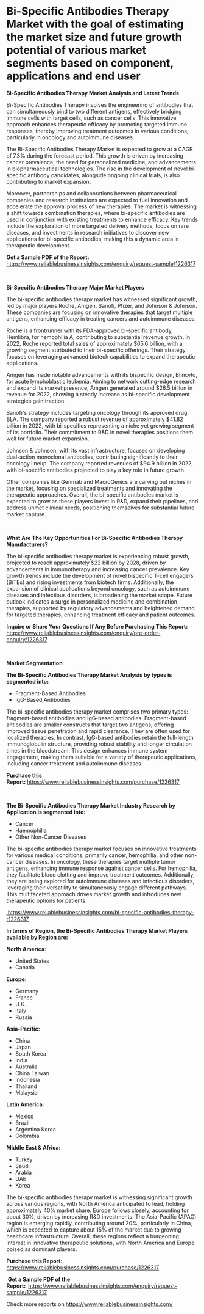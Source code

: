 <p><h1>Bi-Specific Antibodies Therapy Market with the goal of estimating the market size and future growth potential of various market segments based on component, applications and end user</h1></p><p><strong>Bi-Specific Antibodies Therapy Market Analysis and Latest Trends</strong></p>
<p><p>Bi-Specific Antibodies Therapy involves the engineering of antibodies that can simultaneously bind to two different antigens, effectively bridging immune cells with target cells, such as cancer cells. This innovative approach enhances therapeutic efficacy by promoting targeted immune responses, thereby improving treatment outcomes in various conditions, particularly in oncology and autoimmune diseases.</p><p>The Bi-Specific Antibodies Therapy Market is expected to grow at a CAGR of 7.3% during the forecast period. This growth is driven by increasing cancer prevalence, the need for personalized medicine, and advancements in biopharmaceutical technologies. The rise in the development of novel bi-specific antibody candidates, alongside ongoing clinical trials, is also contributing to market expansion. </p><p>Moreover, partnerships and collaborations between pharmaceutical companies and research institutions are expected to fuel innovation and accelerate the approval process of new therapies. The market is witnessing a shift towards combination therapies, where bi-specific antibodies are used in conjunction with existing treatments to enhance efficacy. Key trends include the exploration of more targeted delivery methods, focus on rare diseases, and investments in research initiatives to discover new applications for bi-specific antibodies, making this a dynamic area in therapeutic development.</p></p>
<p><strong>Get a Sample PDF of the Report:&nbsp;</strong> <a href="https://www.reliablebusinessinsights.com/enquiry/request-sample/1226317?utm_campaign=2208&utm_medium=2&utm_source=Github&utm_content=ia&utm_term=09032025&utm_id=bi-specific-antibodies-therapy">https://www.reliablebusinessinsights.com/enquiry/request-sample/1226317</a></p>
<p>&nbsp;</p>
<p><strong>Bi-Specific Antibodies Therapy Major Market Players</strong></p>
<p><p>The bi-specific antibodies therapy market has witnessed significant growth, led by major players Roche, Amgen, Sanofi, Pfizer, and Johnson & Johnson. These companies are focusing on innovative therapies that target multiple antigens, enhancing efficacy in treating cancers and autoimmune diseases.</p><p>Roche is a frontrunner with its FDA-approved bi-specific antibody, Hemlibra, for hemophilia A, contributing to substantial revenue growth. In 2022, Roche reported total sales of approximately $65.6 billion, with a growing segment attributed to their bi-specific offerings. Their strategy focuses on leveraging advanced biotech capabilities to expand therapeutic applications.</p><p>Amgen has made notable advancements with its bispecific design, Blincyto, for acute lymphoblastic leukemia. Aiming to network cutting-edge research and expand its market presence, Amgen generated around $26.5 billion in revenue for 2022, showing a steady increase as bi-specific development strategies gain traction.</p><p>Sanofi's strategy includes targeting oncology through its approved drug, BLA. The company reported a robust revenue of approximately $41.82 billion in 2022, with bi-specifics representing a niche yet growing segment of its portfolio. Their commitment to R&D in novel therapies positions them well for future market expansion.</p><p>Johnson & Johnson, with its vast infrastructure, focuses on developing dual-action monoclonal antibodies, contributing significantly to their oncology lineup. The company reported revenues of $94.9 billion in 2022, with bi-specific antibodies projected to play a key role in future growth.</p><p>Other companies like Genmab and MacroGenics are carving out niches in the market, focusing on specialized treatments and innovating the therapeutic approaches. Overall, the bi-specific antibodies market is expected to grow as these players invest in R&D, expand their pipelines, and address unmet clinical needs, positioning themselves for substantial future market capture.</p></p>
<p>&nbsp;</p>
<p><strong>What Are The Key Opportunities For Bi-Specific Antibodies Therapy Manufacturers?</strong></p>
<p><p>The bi-specific antibodies therapy market is experiencing robust growth, projected to reach approximately $22 billion by 2028, driven by advancements in immunotherapy and increasing cancer prevalence. Key growth trends include the development of novel bispecific T-cell engagers (BiTEs) and rising investments from biotech firms. Additionally, the expansion of clinical applications beyond oncology, such as autoimmune diseases and infectious disorders, is broadening the market scope. Future outlook indicates a surge in personalized medicine and combination therapies, supported by regulatory advancements and heightened demand for targeted therapies, enhancing treatment efficacy and patient outcomes.</p></p>
<p><strong>Inquire or Share Your Questions If Any Before Purchasing This Report:</strong> <a href="https://www.reliablebusinessinsights.com/enquiry/pre-order-enquiry/1226317?utm_campaign=2208&utm_medium=2&utm_source=Github&utm_content=ia&utm_term=09032025&utm_id=bi-specific-antibodies-therapy">https://www.reliablebusinessinsights.com/enquiry/pre-order-enquiry/1226317</a></p>
<p>&nbsp;</p>
<p><strong>Market Segmentation</strong></p>
<p><strong>The Bi-Specific Antibodies Therapy Market Analysis by types is segmented into:</strong></p>
<p><ul><li>Fragment-Based Antibodies</li><li>IgG-Based Antibodies</li></ul></p>
<p><p>The bi-specific antibodies therapy market comprises two primary types: fragment-based antibodies and IgG-based antibodies. Fragment-based antibodies are smaller constructs that target two antigens, offering improved tissue penetration and rapid clearance. They are often used for localized therapies. In contrast, IgG-based antibodies retain the full-length immunoglobulin structure, providing robust stability and longer circulation times in the bloodstream. This design enhances immune system engagement, making them suitable for a variety of therapeutic applications, including cancer treatment and autoimmune diseases.</p></p>
<p><strong>Purchase this Report:&nbsp;</strong><a href="https://www.reliablebusinessinsights.com/purchase/1226317?utm_campaign=2208&utm_medium=2&utm_source=Github&utm_content=ia&utm_term=09032025&utm_id=bi-specific-antibodies-therapy">https://www.reliablebusinessinsights.com/purchase/1226317</a></p>
<p>&nbsp;</p>
<p><strong>The Bi-Specific Antibodies Therapy Market Industry Research by Application is segmented into:</strong></p>
<p><ul><li>Cancer</li><li>Haemophilia</li><li>Other Non-Cancer Diseases</li></ul></p>
<p><p>The bi-specific antibodies therapy market focuses on innovative treatments for various medical conditions, primarily cancer, hemophilia, and other non-cancer diseases. In oncology, these therapies target multiple tumor antigens, enhancing immune response against cancer cells. For hemophilia, they facilitate blood clotting and improve treatment outcomes. Additionally, they are being explored for autoimmune diseases and infectious disorders, leveraging their versatility to simultaneously engage different pathways. This multifaceted approach drives market growth and introduces new therapeutic options for patients.</p></p>
<p><a href="https://www.reliablebusinessinsights.com/bi-specific-antibodies-therapy-r1226317?utm_campaign=2208&utm_medium=2&utm_source=Github&utm_content=ia&utm_term=09032025&utm_id=bi-specific-antibodies-therapy">&nbsp;https://www.reliablebusinessinsights.com/bi-specific-antibodies-therapy-r1226317</a></p>
<p><strong>In terms of Region, the Bi-Specific Antibodies Therapy Market Players available by Region are:</strong></p>
<p>
    <p> <strong> North America: </strong>
        <ul>
            <li>United States</li>
            <li>Canada</li>
        </ul>
        </p> 
    <p> <strong> Europe: </strong>
        <ul>
            <li>Germany</li>
            <li>France</li>
            <li>U.K.</li>
            <li>Italy</li>
            <li>Russia</li>
        </ul>
        </p> 
    <p> <strong> Asia-Pacific: </strong>
        <ul>
            <li>China</li>
            <li>Japan</li>
            <li>South Korea</li>
            <li>India</li>
            <li>Australia</li>
            <li>China Taiwan</li>
            <li>Indonesia</li>
            <li>Thailand</li>
            <li>Malaysia</li>
        </ul>
        </p> 
    <p> <strong> Latin America: </strong>
        <ul>
            <li>Mexico</li>
            <li>Brazil</li>
            <li>Argentina Korea</li>
            <li>Colombia</li>
        </ul>
        </p> 
    <p> <strong> Middle East & Africa: </strong>
        <ul>
            <li>Turkey</li>
            <li>Saudi</li>
            <li>Arabia</li>
            <li>UAE</li>
            <li>Korea</li>
        </ul>
    </p>
    </p>
<p><p>The bi-specific antibodies therapy market is witnessing significant growth across various regions, with North America anticipated to lead, holding approximately 40% market share. Europe follows closely, accounting for about 30%, driven by increasing R&D investments. The Asia-Pacific (APAC) region is emerging rapidly, contributing around 20%, particularly in China, which is expected to capture about 15% of the market due to growing healthcare infrastructure. Overall, these regions reflect a burgeoning interest in innovative therapeutic solutions, with North America and Europe poised as dominant players.</p></p>
<p><strong>Purchase this Report: </strong><a href="https://www.reliablebusinessinsights.com/purchase/1226317?utm_campaign=2208&utm_medium=2&utm_source=Github&utm_content=ia&utm_term=09032025&utm_id=bi-specific-antibodies-therapy">https://www.reliablebusinessinsights.com/purchase/1226317</a></p>
<p>&nbsp;<strong>Get a Sample PDF of the Report:&nbsp;&nbsp;</strong><a href="https://www.reliablebusinessinsights.com/enquiry/request-sample/1226317?utm_campaign=2208&utm_medium=2&utm_source=Github&utm_content=ia&utm_term=09032025&utm_id=bi-specific-antibodies-therapy">https://www.reliablebusinessinsights.com/enquiry/request-sample/1226317</a></p>
<p><strong></strong></p>
<p>Check more reports on <a href="https://www.reliablebusinessinsights.com/?utm_campaign=2208&utm_medium=2&utm_source=Github&utm_content=ia&utm_term=09032025&utm_id=bi-specific-antibodies-therapy">https://www.reliablebusinessinsights.com/</a></p>